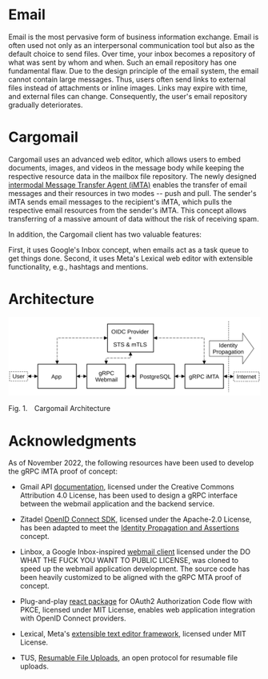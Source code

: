 # Email

Email is the most pervasive form of business information exchange. Email is often used not only as an interpersonal communication tool but also as the default choice to send files. Over time, your inbox becomes a repository of what was sent by whom and when. Such an email repository has one fundamental flaw. Due to the design principle of the email system, the email cannot contain large messages. Thus, users often send links to external files instead of attachments or inline images. Links may expire with time, and external files can change. Consequently, the user's email repository gradually deteriorates.

# Cargomail

Cargomail uses an advanced web editor, which allows users to embed documents, images, and videos in the message body while keeping the respective resource data in the mailbox file repository. The newly designed [intermodal Message Transfer Agent (iMTA)](https://github.com/federizer/cargomail-concept) enables the transfer of email messages and their resources in two modes -- push and pull. The sender's iMTA sends email messages to the recipient's iMTA, which pulls the respective email resources from the sender's iMTA. This concept allows transferring of a massive amount of data without the risk of receiving spam.

In addition, the Cargomail client has two valuable features:

First, it uses Google's Inbox concept, when emails act as a task queue to get things done.
Second, it uses Meta's Lexical web editor with extensible functionality, e.g., hashtags and mentions.

# Architecture

![Architecture](./images/cargomail_architecture.svg)

<p class="figure">
Fig.&nbsp;1.&emsp;Cargomail Architecture
</p>

# Acknowledgments

As of November 2022, the following resources have been used to develop the gRPC iMTA proof of concept:

* Gmail API [documentation](https://developers.google.com/gmail/api/reference/rest), licensed under the Creative Commons Attribution 4.0 License, has been used to design a gRPC interface between the webmail application and the backend service.

* Zitadel [OpenID Connect SDK](https://github.com/zitadel/oidc), licensed under the Apache-2.0 License, has been adapted to meet the [Identity Propagation and Assertions](https://github.com/federizer/identity-propagation-and-assertions) concept.

* Linbox, a Google Inbox-inspired [webmail client](https://github.com/yanglin5689446/linbox) licensed under the DO WHAT THE FUCK YOU WANT TO PUBLIC LICENSE, was cloned to speed up the webmail application development. The source code has been heavily customized to be aligned with the gRPC MTA proof of concept.

* Plug-and-play [react package](https://github.com/soofstad/react-oauth2-pkce) for OAuth2 Authorization Code flow with PKCE, licensed under MIT License, enables web application integration with OpenID Connect providers.

* Lexical, Meta's [extensible text editor framework](https://github.com/facebook/lexical), licensed under MIT License.

* TUS, [Resumable File Uploads](https://github.com/tus), an open protocol for resumable file uploads.
